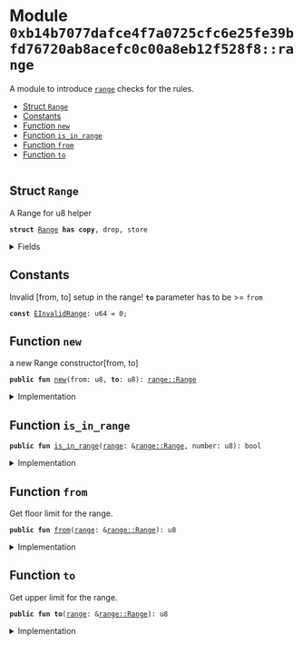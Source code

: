 
<a name="0xb14b7077dafce4f7a0725cfc6e25fe39bfd76720ab8acefc0c00a8eb12f528f8_range"></a>

# Module `0xb14b7077dafce4f7a0725cfc6e25fe39bfd76720ab8acefc0c00a8eb12f528f8::range`

A module to introduce <code><a href="range.md#0xb14b7077dafce4f7a0725cfc6e25fe39bfd76720ab8acefc0c00a8eb12f528f8_range">range</a></code> checks for the rules.


-  [Struct `Range`](#0xb14b7077dafce4f7a0725cfc6e25fe39bfd76720ab8acefc0c00a8eb12f528f8_range_Range)
-  [Constants](#@Constants_0)
-  [Function `new`](#0xb14b7077dafce4f7a0725cfc6e25fe39bfd76720ab8acefc0c00a8eb12f528f8_range_new)
-  [Function `is_in_range`](#0xb14b7077dafce4f7a0725cfc6e25fe39bfd76720ab8acefc0c00a8eb12f528f8_range_is_in_range)
-  [Function `from`](#0xb14b7077dafce4f7a0725cfc6e25fe39bfd76720ab8acefc0c00a8eb12f528f8_range_from)
-  [Function `to`](#0xb14b7077dafce4f7a0725cfc6e25fe39bfd76720ab8acefc0c00a8eb12f528f8_range_to)


<pre><code></code></pre>



<a name="0xb14b7077dafce4f7a0725cfc6e25fe39bfd76720ab8acefc0c00a8eb12f528f8_range_Range"></a>

## Struct `Range`

A Range for u8 helper


<pre><code><b>struct</b> <a href="range.md#0xb14b7077dafce4f7a0725cfc6e25fe39bfd76720ab8acefc0c00a8eb12f528f8_range_Range">Range</a> <b>has</b> <b>copy</b>, drop, store
</code></pre>



<details>
<summary>Fields</summary>


<dl>
<dt>
<code>vec: <a href="dependencies/move-stdlib/vector.md#0x1_vector">vector</a>&lt;u8&gt;</code>
</dt>
<dd>

</dd>
</dl>


</details>

<a name="@Constants_0"></a>

## Constants


<a name="0xb14b7077dafce4f7a0725cfc6e25fe39bfd76720ab8acefc0c00a8eb12f528f8_range_EInvalidRange"></a>

Invalid [from, to] setup in the range!
<code><b>to</b></code> parameter has to be >= <code>from</code>


<pre><code><b>const</b> <a href="range.md#0xb14b7077dafce4f7a0725cfc6e25fe39bfd76720ab8acefc0c00a8eb12f528f8_range_EInvalidRange">EInvalidRange</a>: u64 = 0;
</code></pre>



<a name="0xb14b7077dafce4f7a0725cfc6e25fe39bfd76720ab8acefc0c00a8eb12f528f8_range_new"></a>

## Function `new`

a new Range constructor[from, to]


<pre><code><b>public</b> <b>fun</b> <a href="range.md#0xb14b7077dafce4f7a0725cfc6e25fe39bfd76720ab8acefc0c00a8eb12f528f8_range_new">new</a>(from: u8, <b>to</b>: u8): <a href="range.md#0xb14b7077dafce4f7a0725cfc6e25fe39bfd76720ab8acefc0c00a8eb12f528f8_range_Range">range::Range</a>
</code></pre>



<details>
<summary>Implementation</summary>


<pre><code><b>public</b> <b>fun</b> <a href="range.md#0xb14b7077dafce4f7a0725cfc6e25fe39bfd76720ab8acefc0c00a8eb12f528f8_range_new">new</a>(from: u8, <b>to</b>: u8): <a href="range.md#0xb14b7077dafce4f7a0725cfc6e25fe39bfd76720ab8acefc0c00a8eb12f528f8_range_Range">Range</a> {
    <b>assert</b>!(<b>to</b> &gt;= from, <a href="range.md#0xb14b7077dafce4f7a0725cfc6e25fe39bfd76720ab8acefc0c00a8eb12f528f8_range_EInvalidRange">EInvalidRange</a>);

    <a href="range.md#0xb14b7077dafce4f7a0725cfc6e25fe39bfd76720ab8acefc0c00a8eb12f528f8_range_Range">Range</a> {
        vec: <a href="dependencies/move-stdlib/vector.md#0x1_vector">vector</a>[from, <b>to</b>]
    }
}
</code></pre>



</details>

<a name="0xb14b7077dafce4f7a0725cfc6e25fe39bfd76720ab8acefc0c00a8eb12f528f8_range_is_in_range"></a>

## Function `is_in_range`



<pre><code><b>public</b> <b>fun</b> <a href="range.md#0xb14b7077dafce4f7a0725cfc6e25fe39bfd76720ab8acefc0c00a8eb12f528f8_range_is_in_range">is_in_range</a>(<a href="range.md#0xb14b7077dafce4f7a0725cfc6e25fe39bfd76720ab8acefc0c00a8eb12f528f8_range">range</a>: &<a href="range.md#0xb14b7077dafce4f7a0725cfc6e25fe39bfd76720ab8acefc0c00a8eb12f528f8_range_Range">range::Range</a>, number: u8): bool
</code></pre>



<details>
<summary>Implementation</summary>


<pre><code><b>public</b> <b>fun</b> <a href="range.md#0xb14b7077dafce4f7a0725cfc6e25fe39bfd76720ab8acefc0c00a8eb12f528f8_range_is_in_range">is_in_range</a>(<a href="range.md#0xb14b7077dafce4f7a0725cfc6e25fe39bfd76720ab8acefc0c00a8eb12f528f8_range">range</a>: &<a href="range.md#0xb14b7077dafce4f7a0725cfc6e25fe39bfd76720ab8acefc0c00a8eb12f528f8_range_Range">Range</a>, number: u8): bool {
    number &gt;= <a href="range.md#0xb14b7077dafce4f7a0725cfc6e25fe39bfd76720ab8acefc0c00a8eb12f528f8_range">range</a>.<a href="range.md#0xb14b7077dafce4f7a0725cfc6e25fe39bfd76720ab8acefc0c00a8eb12f528f8_range_from">from</a>() && number &lt;= <a href="range.md#0xb14b7077dafce4f7a0725cfc6e25fe39bfd76720ab8acefc0c00a8eb12f528f8_range">range</a>.<b>to</b>()
}
</code></pre>



</details>

<a name="0xb14b7077dafce4f7a0725cfc6e25fe39bfd76720ab8acefc0c00a8eb12f528f8_range_from"></a>

## Function `from`

Get floor limit for the range.


<pre><code><b>public</b> <b>fun</b> <a href="range.md#0xb14b7077dafce4f7a0725cfc6e25fe39bfd76720ab8acefc0c00a8eb12f528f8_range_from">from</a>(<a href="range.md#0xb14b7077dafce4f7a0725cfc6e25fe39bfd76720ab8acefc0c00a8eb12f528f8_range">range</a>: &<a href="range.md#0xb14b7077dafce4f7a0725cfc6e25fe39bfd76720ab8acefc0c00a8eb12f528f8_range_Range">range::Range</a>): u8
</code></pre>



<details>
<summary>Implementation</summary>


<pre><code><b>public</b> <b>fun</b> <a href="range.md#0xb14b7077dafce4f7a0725cfc6e25fe39bfd76720ab8acefc0c00a8eb12f528f8_range_from">from</a>(<a href="range.md#0xb14b7077dafce4f7a0725cfc6e25fe39bfd76720ab8acefc0c00a8eb12f528f8_range">range</a>: &<a href="range.md#0xb14b7077dafce4f7a0725cfc6e25fe39bfd76720ab8acefc0c00a8eb12f528f8_range_Range">Range</a>): u8 {
    <a href="range.md#0xb14b7077dafce4f7a0725cfc6e25fe39bfd76720ab8acefc0c00a8eb12f528f8_range">range</a>.vec[0]
}
</code></pre>



</details>

<a name="0xb14b7077dafce4f7a0725cfc6e25fe39bfd76720ab8acefc0c00a8eb12f528f8_range_to"></a>

## Function `to`

Get upper limit for the range.


<pre><code><b>public</b> <b>fun</b> <b>to</b>(<a href="range.md#0xb14b7077dafce4f7a0725cfc6e25fe39bfd76720ab8acefc0c00a8eb12f528f8_range">range</a>: &<a href="range.md#0xb14b7077dafce4f7a0725cfc6e25fe39bfd76720ab8acefc0c00a8eb12f528f8_range_Range">range::Range</a>): u8
</code></pre>



<details>
<summary>Implementation</summary>


<pre><code><b>public</b> <b>fun</b> <b>to</b>(<a href="range.md#0xb14b7077dafce4f7a0725cfc6e25fe39bfd76720ab8acefc0c00a8eb12f528f8_range">range</a>: &<a href="range.md#0xb14b7077dafce4f7a0725cfc6e25fe39bfd76720ab8acefc0c00a8eb12f528f8_range_Range">Range</a>): u8 {
    <a href="range.md#0xb14b7077dafce4f7a0725cfc6e25fe39bfd76720ab8acefc0c00a8eb12f528f8_range">range</a>.vec[1]
}
</code></pre>



</details>
